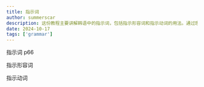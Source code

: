 ```yaml
---
title: 指示词
author: summerscar
description: 这份教程主要讲解韩语中的指示词，包括指示形容词和指示动词的用法。通过理解这些基本语法成分，可以帮助学习者更准确地使用和理解韩语。
date: 2024-10-17
tags: ['grammar']
---
```


指示词
p66

指示形容词

指示动词
